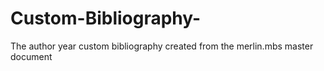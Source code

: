 # Custom-Bibliography-
The author year custom bibliography created from the merlin.mbs master document 
